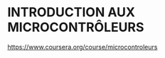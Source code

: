 

INTRODUCTION AUX MICROCONTRÔLEURS
=================================

<https://www.coursera.org/course/microcontroleurs>
